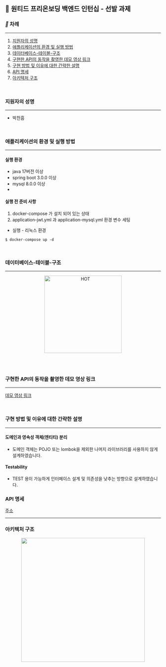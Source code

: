 ## 💛 원티드 프리온보딩 백엔드 인턴십 - 선발 과제


### **_📌_** 차례

---

1. [지원자의 성명](#지원자의-성명)
2. [애플리케이션의 환경 및 실행 방법](#애플리케이션의-환경-및-실행-방법)
2. [데이터베이스-테이블-구조](#데이터베이스-테이블-구조)
3. [구현한 API의 동작을 촬영한 데모 영상 링크](#구현한-API의-동작을-촬영한-데모-영상-링크)
4. [구현 방법 및 이유에 대한 간략한 설명](#구현-방법-및-이유에-대한-간략한-설명)
7. [API 명세](#API-명세)
8. [아키텍처 구조](#아키텍처-구조)


</br>

### 지원자의 성명

---

- 박찬흠


</br>

### 애플리케이션의 환경 및 실행 방법

---
#### 실행 환경
- java 17버전 이상
- spring boot 3.0.0 이상
- mysql 8.0.0 이상
- 

#### 실행 전 준비 사항

1. docker-compose 가 설치 되어 있는 상태
2. application-jwt.yml 과 application-mysql.yml 환경 변수 세팅

- 실행 - 리눅스 환경

```shell
$ docker-compose up -d
```

</br>


### 데이터베이스-테이블-구조

---

<p align="center">
  <img src="https://www.notion.so/image/https%3A%2F%2Fs3-us-west-2.amazonaws.com%2Fsecure.notion-static.com%2F53cc13bf-c643-47f6-86db-ed66617e76dd%2FUntitled.png?table=block&id=55f4d98d-624a-42f7-8f4d-8ea940b68079&spaceId=8f9374ea-d950-4add-878f-648f2923ed06&width=1920&userId=2f121881-2289-461c-a96c-58cde2646312&cache=v2" alt="HOT" width="250px" />
</p>

<br/>


<br/>

### 구현한 API의 동작을 촬영한 데모 영상 링크

---

[데모 영상 링크](https://drive.google.com/file/d/1uue6izkuWSlj2vFrcj4PVeTOAHwFSv7U/view?usp=sharing)

<br/>

### 구현 방법 및 이유에 대한 간략한 설명

---

#### 도메인과 영속성 객체(엔티티) 분리
- 도메인 객체는 POJO 또는 lombok을 제외한 나머지 라이브러리를 사용하지 않게 설계하였습니다.

#### Testability
- TEST 용이 가능하게 인터페이스 설계 및 의존성을 낮추는 방향으로 설계하였습니다.


### API 명세

[주소](http://13.125.156.78/swagger-ui/index.html#/)

---

### 아키텍처 구조
<p align="center">
    <img src="https://www.notion.so/image/https%3A%2F%2Fs3-us-west-2.amazonaws.com%2Fsecure.notion-static.com%2F69b4b7e3-dc9b-4f7c-a1cd-375921bb6a6e%2FUntitled.png?table=block&id=e31c3c7e-d80f-4c33-adbe-6451072eb1ab&spaceId=8f9374ea-d950-4add-878f-648f2923ed06&width=1920&userId=2f121881-2289-461c-a96c-58cde2646312&cache=v2" width="400px">
</p>
